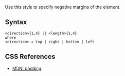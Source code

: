 Use this style to specify negative margins of the element.

## Syntax

```
<direction>{1,4} || <length>{1,4}
where
<direction> = top | right | bottom | left
```

## CSS References

* [MDN: padding](!https://developer.mozilla.org/en-US/docs/Web/CSS/padding)
